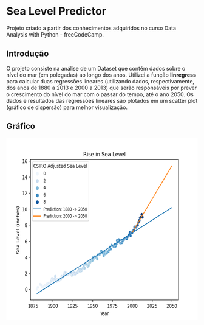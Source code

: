 # Sea Level Predictor
Projeto criado a partir dos conhecimentos adquiridos no curso Data Analysis with Python - freeCodeCamp.

## Introdução
O projeto consiste na análise de um Dataset que contém dados sobre o nível do mar (em polegadas) ao longo dos anos. Utilizei a função **linregress** para calcular duas regressões lineares (utilizando dados, respectivamente, dos anos de 1880 a 2013 e 2000 a 2013) que serão responsáveis por prever o crescimento do nível do mar com o passar do tempo, até o ano 2050. Os dados e resultados das regressões lineares são plotados em um scatter plot (gráfico de dispersão) para melhor visualização.

## Gráfico
<img width="639" height="479" src="plot.png">
